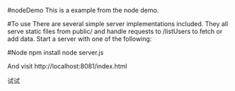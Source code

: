 #nodeDemo
This is a example from the node demo.

#To use
There are several simple server implementations included. They all serve static files from public/ and handle requests to /listUsers to fetch or add data. Start a server with one of the following:

#Node
npm install node server.js

And visit http://localhost:8081/index.html

试试